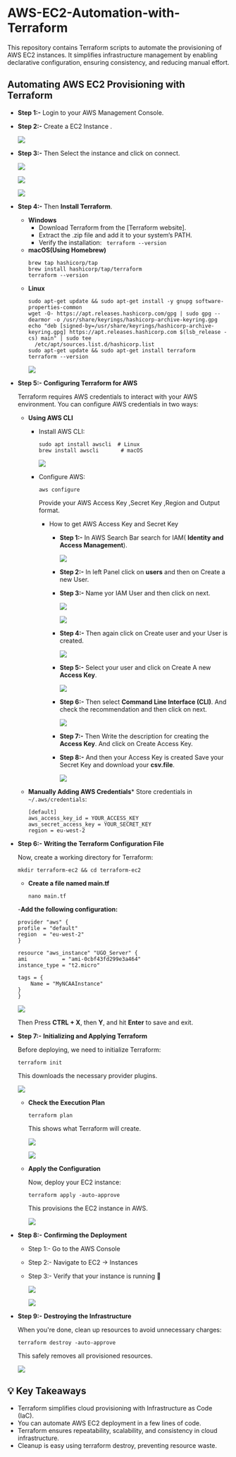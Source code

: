 # AWS-EC2-Automation-with-Terraform
This repository contains Terraform scripts to automate the provisioning of AWS EC2 instances. It simplifies infrastructure management by enabling declarative configuration, ensuring consistency, and reducing manual effort.
## Automating AWS EC2 Provisioning with Terraform
- **Step 1:-**  Login to your AWS Management Console. 
- **Step 2:-** Create a EC2 Instance .
  
  ![](https://github.com/ravikantmaurya00/AWS-EC2-Automation-with-Terraform/blob/main/ScreenShot/ec2%20instance.png)
  
- **Step 3:-** Then Select  the instance and click on connect.
  
  ![](https://github.com/ravikantmaurya00/AWS-EC2-Automation-with-Terraform/blob/main/ScreenShot/ec2%20connect.png.png)

  ![](https://github.com/ravikantmaurya00/AWS-EC2-Automation-with-Terraform/blob/main/ScreenShot/ubuntu%20basic%20command.png)

  ![](https://github.com/ravikantmaurya00/AWS-EC2-Automation-with-Terraform/blob/main/ScreenShot/ubuntu.png)
  
- **Step 4:-** Then  **Install Terraform**.
    - **Windows**
      -  Download Terraform from the [Terraform website].
      -  Extract the .zip file and add it to your system’s PATH.
      -  Verify the installation: ` terraform --version`
    - **macOS(Using Homebrew)**
        ```
        brew tap hashicorp/tap
        brew install hashicorp/tap/terraform
        terraform --version
        ```
    - **Linux**
       ```
      sudo apt-get update && sudo apt-get install -y gnupg software-properties-common
      wget -O- https://apt.releases.hashicorp.com/gpg | sudo gpg --dearmor -o /usr/share/keyrings/hashicorp-archive-keyring.gpg
      echo "deb [signed-by=/usr/share/keyrings/hashicorp-archive-keyring.gpg] https://apt.releases.hashicorp.com $(lsb_release -cs) main" | sudo tee 
         /etc/apt/sources.list.d/hashicorp.list
      sudo apt-get update && sudo apt-get install terraform
      terraform --version
       ```
       ![](https://github.com/ravikantmaurya00/AWS-EC2-Automation-with-Terraform/blob/main/ScreenShot/install%20terraform.png)
          
- **Step 5:-** **Configuring Terraform for AWS**
  
  Terraform requires AWS credentials to interact with your AWS environment. 
  You can configure AWS credentials in two ways:
  - **Using AWS CLI**
     - Install AWS CLI:
       ```
       sudo apt install awscli  # Linux
       brew install awscli       # macOS
       ```
       
       ![](https://github.com/ravikantmaurya00/AWS-EC2-Automation-with-Terraform/blob/main/ScreenShot/install%20awscli.png)
       
    - Configure AWS:
      ```
      aws configure
      ```
      Provide your AWS Access Key ,Secret Key ,Region and Output format.
      - How to get AWS Access Key and Secret Key
        - **Step 1:-** In AWS Search Bar  search for IAM( **Identity and  Access Management**).
          
          ![](https://github.com/ravikantmaurya00/AWS-EC2-Automation-with-Terraform/blob/main/ScreenShot/10.png)
          
        - **Step 2:-** In left Panel click on **users** and then on Create a new User.
        - **Step 3:-** Name yor IAM User and  then click on next.
          
          ![](https://github.com/ravikantmaurya00/AWS-EC2-Automation-with-Terraform/blob/main/ScreenShot/11.png)

           ![](https://github.com/ravikantmaurya00/AWS-EC2-Automation-with-Terraform/blob/main/ScreenShot/12.png)
          
        - **Step 4:-**  Then again click on Create user and your User is created.
          
          ![](https://github.com/ravikantmaurya00/AWS-EC2-Automation-with-Terraform/blob/main/ScreenShot/13.png)
          
        - **Step 5:-**  Select your user and click on Create A new **Access Key**.
          
           ![](https://github.com/ravikantmaurya00/AWS-EC2-Automation-with-Terraform/blob/main/ScreenShot/14.png)
          
        - **Step 6:-**  Then select **Command Line Interface (CLI)**. And  check the  recommendation and then click on next.
          
          ![](https://github.com/ravikantmaurya00/AWS-EC2-Automation-with-Terraform/blob/main/ScreenShot/15.png)
          
        - **Step 7:-** Then Write the description for creating the **Access Key**. And click on Create Access Key.
        - **Step 8:-** And then your Access Key is created Save your Secret Key and download your **csv.file**.
          
          ![](https://github.com/ravikantmaurya00/AWS-EC2-Automation-with-Terraform/blob/main/ScreenShot/16.png)
          
  - **Manually Adding AWS Credentials***
    Store credentials in `~/.aws/credentials`:
    ```
    [default]
    aws_access_key_id = YOUR_ACCESS_KEY
    aws_secret_access_key = YOUR_SECRET_KEY
    region = eu-west-2
     ```
- **Step 6:-** **Writing the Terraform Configuration File**
  
  Now, create a working directory for Terraform:
  ```
  mkdir terraform-ec2 && cd terraform-ec2
  ```
  - **Create a file named main.tf**
    ```
    nano main.tf
    ```
  -**Add the following configuration:**
    ```
    provider "aws" {
    profile = "default"
    region  = "eu-west-2"
    }

    resource "aws_instance" "UGO_Server" {
    ami           = "ami-0cbf43fd299e3a464"
    instance_type = "t2.micro"

    tags = {
        Name = "MyNCAAInstance"
    }
    }
    ```
    
    ![](https://github.com/ravikantmaurya00/AWS-EC2-Automation-with-Terraform/blob/main/ScreenShot/main%20file.png)
  
    Then Press **CTRL + X**, then **Y**, and hit **Enter** to save and exit.
- **Step 7:-** **Initializing and Applying Terraform**
  
  Before deploying, we need to initialize Terraform:
  ```
  terraform init
  ```
  This downloads the necessary provider plugins.
  
  ![](https://github.com/ravikantmaurya00/AWS-EC2-Automation-with-Terraform/blob/main/ScreenShot/terraform%20initialised.png)
  
  - **Check the Execution Plan**
    ```
    terraform plan
    ```
    This shows what Terraform will create.
    
    ![](https://github.com/ravikantmaurya00/AWS-EC2-Automation-with-Terraform/blob/main/ScreenShot/terrform%20plan.png)
    
    ![](https://github.com/ravikantmaurya00/AWS-EC2-Automation-with-Terraform/blob/main/ScreenShot/terraform%20plan1.png)
    
  - **Apply the Configuration**
    
    Now, deploy your EC2 instance:
    ```
    terraform apply -auto-approve
    ```
    This provisions the EC2 instance in AWS.
    
    ![](https://github.com/ravikantmaurya00/AWS-EC2-Automation-with-Terraform/blob/main/ScreenShot/configuration%20terraform.png)
    
- **Step 8:-** **Confirming the Deployment**
  - Step 1:- Go to the AWS Console
  - Step 2:- Navigate to EC2 → Instances
  - Step 3:- Verify that your instance is running 🎉
    
    ![](https://github.com/ravikantmaurya00/AWS-EC2-Automation-with-Terraform/blob/main/ScreenShot/cofirming%20deployment.png)
    
    ![](https://github.com/ravikantmaurya00/AWS-EC2-Automation-with-Terraform/blob/main/ScreenShot/confirming%20deployment%201.png)
    
- **Step 9:-** **Destroying the Infrastructure**
  
  When you're done, clean up resources to avoid unnecessary charges:
  ```
  terraform destroy -auto-approve
  ```
  This safely removes all provisioned resources.
  
  ![](https://github.com/ravikantmaurya00/AWS-EC2-Automation-with-Terraform/blob/main/ScreenShot/destroying%20terrform.png)

## 💡 Key Takeaways
  - Terraform simplifies cloud provisioning with Infrastructure as Code (IaC).
  - You can automate AWS EC2 deployment in a few lines of code.
  - Terraform ensures repeatability, scalability, and consistency in cloud infrastructure.
  - Cleanup is easy using terraform destroy, preventing resource waste.
    

    
    
  

